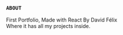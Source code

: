 ### `ABOUT`

First Portfolio, Made with React By David Félix <br />
Where it has all my projects inside.
